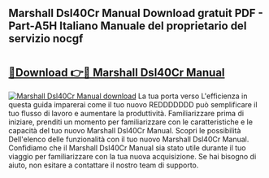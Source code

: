 ## Marshall Dsl40Cr Manual Download gratuit PDF - Part-A5H Italiano Manuale del proprietario del servizio nocgf

# <h2><a href="http://dfd7dvk.blite.top/?on=Marshall+Dsl40Cr+Manual">🔗Download 👉🔴 Marshall Dsl40Cr Manual</a></h2>

[![Marshall Dsl40Cr Manual download](https://i.imgur.com/lujVjoI.png)](http://dfd7dvk.blite.top/?on=Marshall+Dsl40Cr+Manual)
La tua porta verso L'efficienza in questa guida imparerai come il tuo nuovo REDDDDDDD può semplificare il tuo flusso di lavoro e aumentare la produttività. Familiarizzare prima di iniziare, prenditi un momento per familiarizzare con le caratteristiche e le capacità del tuo nuovo Marshall Dsl40Cr Manual. Scopri le possibilità Dell'elenco delle funzionalità con il tuo nuovo Marshall Dsl40Cr Manual. Confidiamo che il Marshall Dsl40Cr Manual sia stato utile durante il tuo viaggio per familiarizzare con la tua nuova acquisizione. Se hai bisogno di aiuto, non esitare a contattare il nostro team di supporto.
